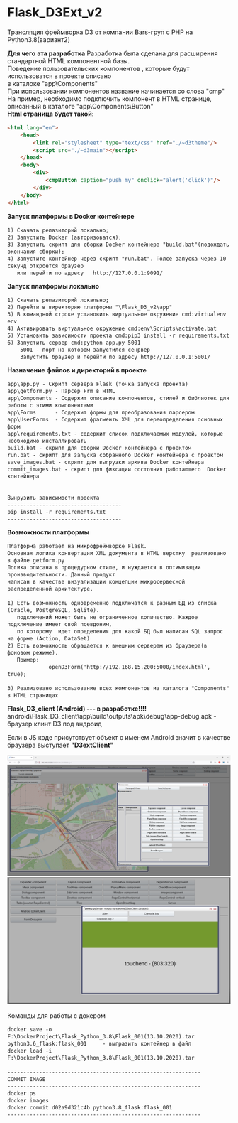 # Flask_D3Ext_v2
Трансляция фреймворка D3 от компании Bars-груп с PHP на Python3.8(вариант2)

**Для чего эта разработка**
Разработка была сделана для расширения стандартной HTML компонентной базы.
<br/>Поведение пользовательских компонентов , которые будут использоватся в проекте описано 
<br/>в каталоке "app\Components"
<br/>При использовании компонентов название начинается со слова "cmp"
<br/>На пример, необходимо подключить компонент в HTML странице, описанный в каталоге "app\Components\Button"
<br/>__Html страница будет такой:__
```html
<html lang="en">
	<head>
		<link rel="stylesheet" type="text/css" href="./~d3theme"/>
		<script src="./~d3main"></script>
	</head>
	<body>
		<div>
			<cmpButton caption="push my" onclick="alert('click')"/>
		</div>
	</body>
</html>
```

**Запуск платформы в Docker контейнере**
```
1) Скачать репазиторий локально;
2) Запустить Docker (авторизоватся);
3) Запустить скрипт для сборки Docker контейнера "build.bat"(подождать окончания сборки);
4) Запустите контейнер через скрипт "run.bat". Полсе запуска через 10 секунд откроется браузер 
   или перейти по адресу   http://127.0.0.1:9091/
```

**Запуск платформы локально**
```
1) Скачать репазиторий локально;
2) Перейти в виректорию платформы "\Flask_D3_v2\app"
3) В командной строке установить виртуальное окружение cmd:virtualenv env
4) Активировать виртуальное окружение cmd:env\Scripts\activate.bat
5) Установить зависимости проекта cmd:pip3 install -r requirements.txt
6) Запустить сервер cmd:python app.py 5001
    5001 - порт на котором запустился сенрвер
	Запустить браузер и перейти по адресу http://127.0.0.1:5001/
``` 

**Назначение файлов и директорий в проекте**
```
app\app.py - Скрипт сервера Flask (точка запуска проекта)
app\getform.py - Парсер Frm в HTML
app\Components - Содержит описание компонентов, стилей и библиотек для работы с этими компонентами
app\Forms      - Содержит формы для преобразования парсером
app\UserForms  - Содержит фрагменты XML для переопределения основных форм
app\requirements.txt - содержит список подключаемых модулей, которые необходимо инсталлировать
build.bat - скрипт для сборки Docker контейнера с проектом
run.bat - скрипт для запуска собранного Docker контейнера с проектом
save_images.bat - скрипт для выгрузки архива Docker контейнера
commit_images.bat - скрипт для фиксации состояния работающего  Docker контейнера


Вынрузить зависимости проекта
------------------------------------
pip install -r requirements.txt 
------------------------------------
```

**Возможности платформы** <br/>
```
Платформа работает на микрофреймворке Flask.
Основная логика конвертации XML документа в HTML верстку  реализовано в файле getform.py
Логика описана в процедурном стиле, и нуждается в оптимизации производительности. Данный продукт
написан в качестве визуализации концепции микросервесной распределенной архитектуре.     
 
1) Есть возможность одновременно подключатся к разным БД из списка (Oracle, PostgreSQL, Sqlite).
   подключений может быть не ограниченное количество. Каждое подключение имеет свой псевдоним,
   по которому  идет определения для какой БД был написан SQL запрос на форме (Action, DataSet)  
2) Есть возможность обращается к внешним серверам из браузера(в фоновом режиме).
   Пример:
             openD3Form('http://192.168.15.200:5000/index.html', true);  
  
3) Реализовано использование всех компонентов из каталога "Components" в HTML страницах
```

**Flask_D3_client (Android) --- в разработке!!!!** <br/>
android\Flask_D3_client\app\build\outputs\apk\debug\app-debug.apk - браузер клинт D3 под андроид

Если в JS коде присутствует объект  с именем Android значит в качестве браузера выступает **"D3extClient"** 

<img src="https://github.com/MyasnikovIA/Flask_D3_v2/blob/main/img/scr.png?raw=true"/>


<img src="https://github.com/MyasnikovIA/Flask_D3_v2/blob/main/img/scrAndroid.png?raw=true"/>

Команды для работы с докером
```
docker save -o F:\DockerProject\Flask_Python_3.8\Flask_001(13.10.2020).tar python3.6_flask:flask_001     - выгразить контейнер в файл 
docker load -i F:\DockerProject\Flask_Python_3.8\Flask_001(13.10.2020).tar

-------------------------------------------------------------
COMMIT IMAGE
-------------------------------------------------------------
docker ps
docker images
docker commit d02a9d321c4b python3.8_flask:flask_001
-------------------------------------------------------------
```